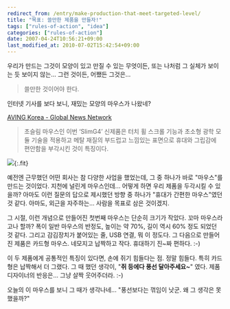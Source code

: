 ```yaml
---
redirect_from: /entry/make-production-that-meet-targeted-level/
title: "목표: 쓸만한 제품을 만들자!"
tags: ["rules-of-action", "idea"]
categories: ["rules-of-action"]
date: 2007-04-24T10:56:21+09:00
last_modified_at: 2010-07-02T15:42:54+09:00
---
```

우리가 만드는 그것이 모양이 있고 만질 수 있는 무엇이든, 또는 나처럼
그 실체가 보이는 듯 보이지 않는... 그런 것이든, 어쨌든 그것은...  

> 쓸만한 것이어야 한다.

인터넷 기사를 보다 보니, 재밌는 모양의 마우스가 나왔네?

[AVING Korea - Global News Network](http://aving.net/kr/Special/default.asp?mode=read&c_num=44430&SP_Num=0&mn_name=sp&BTB_Num=1949)

> 초슬림 마우스인 이번 ‘SlimG4’ 신제품은 터치 휠 스크롤 기능과 초소형
> 광학 모듈 기술을 적용하고 메탈 재질의 부드럽고 느낌있는 표면으로 휴대와
> 그립감에 편안함을 부각시킨 것이 특징이다.

![](/attachments/2007-04-24-folding-mouse.jpg){:.fit}

예전엔 근무했던 어떤 회사는 참 다양한 사업을 했었는데, 그 중 하나가 바로
"마우스"를 만드는 것이었다. 지천에 널린게 마우스인데... 어떻게 하면 우리
제품을 두각시킬 수 있을까? 아마도 이런 질문의 답으로 제시했던 방향 중
하나가 "휴대가 간편한 마우스"였던 것 같다. 아마도, 외근을 자주하는...
사람을 목표로 삼은 것이겠지.

그 시절, 이런 개념으로 만들어진 첫번째 마우스는 단순히 크기가 작았다. 꼬마
마우스라고나 할까? 폭이 일반 마우스의 반정도, 높이는 약 70%, 길이 역시
60% 정도 되었던 것 같다. 그리고 감김장치가 붙어있는 줄, USB 연결, 뭐 이
정도다. 그 다음으로 만들어진 제품은 카드형 마우스. 네모지고 납짝하고 작다.
휴대하기 진~짜 편하다. :-)

이 두 제품에게 공통적인 특징이 있다면, 손에 쥐기 힘들다는 점. 정말 힘들다.
특히 카드형은 납짝해서 더 그랬다. 그 때 했던 생각이, "**쥐 등에다 풍선
달아주세요~**" 였다. 제품 디자이너의 반응은... 그냥 살짝 웃어주더라. :-)

오늘의 이 마우스를 보니 그 때가 생각나네... "풍선보다는 꺾임이 낫군.
왜 그 생각은 못했을까?"

